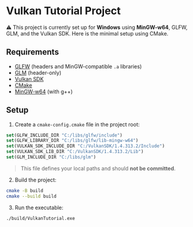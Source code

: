 # Vulkan Tutorial Project

⚠️ This project is currently set up for **Windows** using **MinGW-w64**, GLFW, GLM, and the Vulkan SDK.
Here is the minimal setup using CMake.

## Requirements

- [GLFW](https://www.glfw.org/) (headers and MinGW-compatible `.a` libraries)
- [GLM](https://github.com/g-truc/glm) (header-only)
- [Vulkan SDK](https://vulkan.lunarg.com/)
- [CMake](https://cmake.org/)
- [MinGW-w64](https://winlibs.com/) (with g++)

## Setup

1. Create a `cmake-config.cmake` file in the project root:

```cmake
set(GLFW_INCLUDE_DIR "C:/libs/glfw/include")
set(GLFW_LIBRARY_DIR "C:/libs/glfw/lib-mingw-w64")
set(VULKAN_SDK_INCLUDE_DIR "C:/VulkanSDK/1.4.313.2/Include")
set(VULKAN_SDK_LIB_DIR "C:/VulkanSDK/1.4.313.2/Lib")
set(GLM_INCLUDE_DIR "C:/libs/glm")
````

> This file defines your local paths and should **not be committed**.

2. Build the project:

```sh
cmake -B build
cmake --build build
```

3. Run the executable:

```sh
./build/VulkanTutorial.exe
```